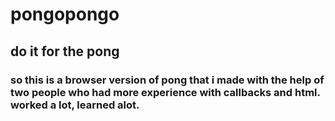 # pongopongo
## do it for the pong
### so this is a browser version of pong that i made with the help of two people who had more experience with callbacks and html. worked a lot, learned alot.
